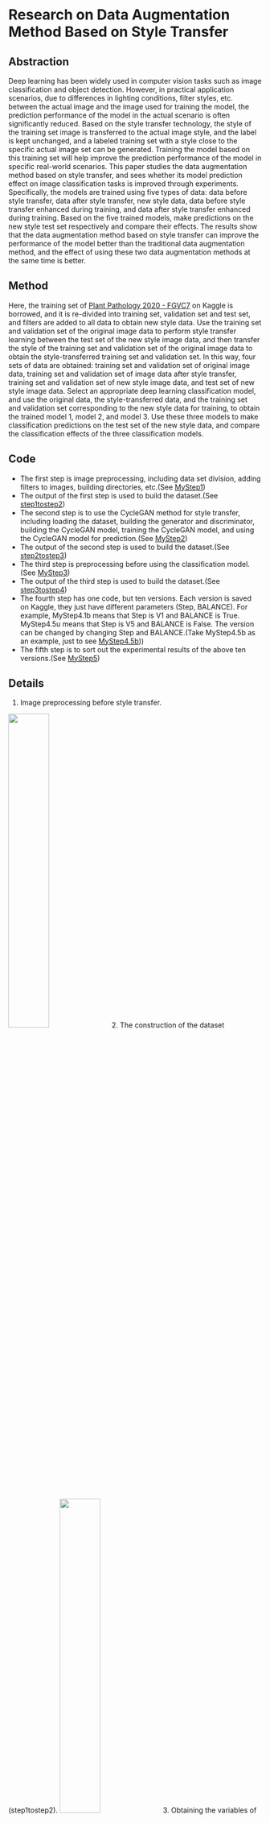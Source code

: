 # Research on Data Augmentation Method Based on Style Transfer

## Abstraction

Deep learning has been widely used in computer vision tasks such as image classification and object detection. However, in practical application scenarios, due to differences in lighting conditions, filter styles, etc. between the actual image and the image used for training the model, the prediction performance of the model in the actual scenario is often significantly reduced. Based on the style transfer technology, the style of the training set image is transferred to the actual image style, and the label is kept unchanged, and a labeled training set with a style close to the specific actual image set can be generated. Training the model based on this training set will help improve the prediction performance of the model in specific real-world scenarios. This paper studies the data augmentation method based on style transfer, and sees whether its model prediction effect on image classification tasks is improved through experiments. Specifically, the models are trained using five types of data: data before style transfer, data after style transfer, new style data, data before style transfer enhanced during training, and data after style transfer enhanced during training. Based on the five trained models, make predictions on the new style test set respectively and compare their effects. The results show that the data augmentation method based on style transfer can improve the performance of the model better than the traditional data augmentation method, and the effect of using these two data augmentation methods at the same time is better.

## Method

Here, the training set of [Plant Pathology 2020 - FGVC7](https://www.kaggle.com/competitions/plant-pathology-2020-fgvc7) on Kaggle is borrowed, and it is re-divided into training set, validation set and test set, and filters are added to all data to obtain new style data. Use the training set and validation set of the original image data to perform style transfer learning between the test set of the new style image data, and then transfer the style of the training set and validation set of the original image data to obtain the style-transferred training set and validation set. In this way, four sets of data are obtained: training set and validation set of original image data, training set and validation set of image data after style transfer, training set and validation set of new style image data, and test set of new style image data. Select an appropriate deep learning classification model, and use the original data, the style-transferred data, and the training set and validation set corresponding to the new style data for training, to obtain the trained model 1, model 2, and model 3. Use these three models to make classification predictions on the test set of the new style data, and compare the classification effects of the three classification models.

## Code

+ The first step is image preprocessing, including data set division, adding filters to images, building directories, etc.(See [MyStep1](https://www.kaggle.com/code/sssbanana/mystep1))
+ The output of the first step is used to build the dataset.(See [step1tostep2](https://www.kaggle.com/datasets/sssbanana/step1tostep2))
+ The second step is to use the CycleGAN method for style transfer, including loading the dataset, building the generator and discriminator, building the CycleGAN model, training the CycleGAN model, and using the CycleGAN model for prediction.(See [MyStep2](https://www.kaggle.com/code/sssbanana/mystep2))
+ The output of the second step is used to build the dataset.(See [step2tostep3](https://www.kaggle.com/datasets/sssbanana/step2tostep3))
+ The third step is preprocessing before using the classification model.(See [MyStep3](https://www.kaggle.com/code/sssbanana/mystep3))
+ The output of the third step is used to build the dataset.(See [step3tostep4](https://www.kaggle.com/datasets/sssbanana/step3tostep4))
+ The fourth step has one code, but ten versions. Each version is saved on Kaggle, they just have different parameters (Step, BALANCE). For example, MyStep4.1b means that Step is V1 and BALANCE is True. MyStep4.5u means that Step is V5 and BALANCE is False. The version can be changed by changing Step and BALANCE.(Take MyStep4.5b as an example, just to see [MyStep4.5b](https://www.kaggle.com/code/sssbanana/mystep4-5b)))
+ The fifth step is to sort out the experimental results of the above ten versions.(See [MyStep5](https://www.kaggle.com/code/sssbanana/mystep5))

## Details

1. Image preprocessing before style transfer.
<img src="https://github.com/Phoenix-ai/bistu2018012586/blob/f1035d8d0497e59a59df465ac165584a435e6fb2/images/019.PNG" width="40%" heigth="40%" />
2. The construction of the dataset (step1tostep2).
<img src="https://github.com/Phoenix-ai/bistu2018012586/blob/f1035d8d0497e59a59df465ac165584a435e6fb2/images/020.PNG" width="40%" heigth="40%" />
3. Obtaining the variables of the train_step method of the CycleGAN class.(Take monet to photo as an example)
<img src="https://github.com/Phoenix-ai/bistu2018012586/blob/f1035d8d0497e59a59df465ac165584a435e6fb2/images/031.PNG" width="60%" heigth="60%" />
4. Obtaining the losses of the train_step method of the CycleGAN class.(Take monet to photo as an example)
<img src="https://github.com/Phoenix-ai/bistu2018012586/blob/f1035d8d0497e59a59df465ac165584a435e6fb2/images/032.PNG" width="60%" heigth="60%" />
5. Example of image comparison before and after style transfer.
<table align="center">
  <tr align="center">
    <td>
      <img src="https://github.com/Phoenix-ai/bistu2018012586/blob/f1035d8d0497e59a59df465ac165584a435e6fb2/images/1001a.jpg" width="100%" heigth="100%" border=0 />
    </td>
    <td>
      <img src="https://github.com/Phoenix-ai/bistu2018012586/blob/f1035d8d0497e59a59df465ac165584a435e6fb2/images/1001b.jpg" width="100%" heigth="100%" border=0 />
    </td>
    <td>
      <img src="https://github.com/Phoenix-ai/bistu2018012586/blob/f1035d8d0497e59a59df465ac165584a435e6fb2/images/1001c.jpg" width="100%" heigth="100%" border=0 />
    </td>
  </tr>
  <tr align="center">
    <td>
      Before style transfer
    </td>
    <td>
      After style transfer
    </td>
    <td>
      New style
    </td>
  </tr>
</table>
6. The construction of the dataset (step3tostep4).
<img src="https://github.com/Phoenix-ai/bistu2018012586/blob/f1035d8d0497e59a59df465ac165584a435e6fb2/images/022.PNG" width="50%" heigth="50%" />
7. The five versions of the classification model.
<img src="https://github.com/Phoenix-ai/bistu2018012586/blob/f1035d8d0497e59a59df465ac165584a435e6fb2/images/023.PNG" width="40%" heigth="40%" />
8. The result of MyStep5.
<img src="https://github.com/Phoenix-ai/bistu2018012586/blob/f1035d8d0497e59a59df465ac165584a435e6fb2/images/cut.jpg" width="70%" heigth="70%" />
